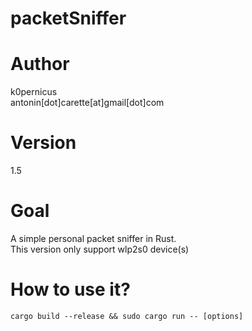 # packetSniffer

# Author

k0pernicus  
antonin[dot]carette[at]gmail[dot]com

# Version

1.5

# Goal

A simple personal packet sniffer in Rust.  
This version only support wlp2s0 device(s)

# How to use it?

```cargo build --release && sudo cargo run -- [options]```
